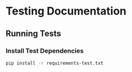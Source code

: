 # Testing Documentation

## Running Tests

### Install Test Dependencies
```bash
pip install -r requirements-test.txt
